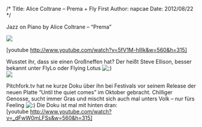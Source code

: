 /*
Title: Alice Coltrane &#8211; Prema + Fly First
Author: napcae
Date: 2012/08/22
*/

Jazz on Piano by Alice Coltrane – “Prema”

![][1]

[youtube http://www.youtube.com/watch?v=5fV1M-hlllk&w=560&h=315]

Wusstet ihr, dass sie einen Großneffen hat? Der heißt Steve Ellison, besser bekannt unter FlyLo oder Flying Lotus <img src='http://198.211.112.164/wp-includes/images/smilies/icon_wink.gif' alt=';)' class='wp-smiley' />  
![][2]

Pitchfork.tv hat ne kurze Doku über ihn bei Festivals vor seinem Release der neuen Platte “Until the quiet comes” im Oktober gebracht. Chilliger Genosse, sucht immer Gras und mischt sich auch mal unters Volk – nur fürs Feeling <img src='http://198.211.112.164/wp-includes/images/smilies/icon_smile.gif' alt=':)' class='wp-smiley' /> Die Doku ist mal mit hinten dran:  
[youtube http://www.youtube.com/watch?v=_dFwW0mLFSs&w=560&h=315]

 [1]: http://nopantsnopants.com/wp-content/uploads/2012/04/tumblr_lxf1s5LAlm1qztoauo1_1280.png
 [2]: http://rcrdlbl.com/files/rblog_images/FlyLo500.jpg